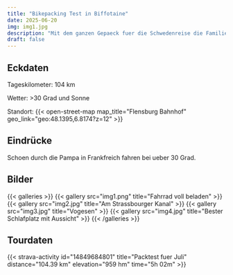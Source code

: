 ```yaml
---
title: "Bikepacking Test in Biffotaine"
date: 2025-06-20
img: img1.jpg
description: "Mit dem ganzen Gepaeck fuer die Schwedenreise die Familie in Biffontaine besuchen."
draft: false
---
```

## Eckdaten
Tageskilometer: 104 km

Wetter: >30 Grad und Sonne

Standort: 
{{< open-street-map map_title="Flensburg Bahnhof" geo_link="geo:48.1395,6.8174?z=12" >}}

## Eindrücke
Schoen durch die Pampa in Frankfreich fahren bei ueber 30 Grad.

## Bilder
{{< galleries >}}
{{< gallery src="img1.png" title="Fahrrad voll beladen" >}}
{{< gallery src="img2.jpg" title="Am Strassbourger Kanal" >}}
{{< gallery src="img3.jpg" title="Vogesen" >}}
{{< gallery src="img4.jpg" title="Bester Schlafplatz mit Aussicht" >}}
{{< /galleries >}}

## Tourdaten
{{< strava-activity id="14849684801" title="Packtest fuer Juli" distance="104.39 km" elevation="959 hm" time="5h 02m" >}}

